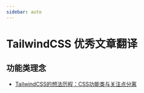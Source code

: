 ```yaml
---
sidebar: auto
---
```


# TailwindCSS 优秀文章翻译

## 功能类理念

- [TailwindCSS的想法历程：CSS功能类与关注点分离](./CSS功能类与关注点分离.md)